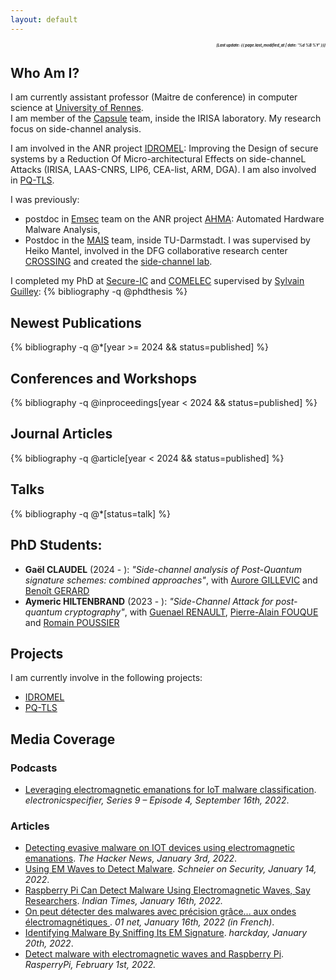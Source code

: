 ```yaml
---
layout: default
---
```

<!-- <p style='text-align: right;'> [ {{ page.last_modified_at | date: '%d  %B  %Y' }}] </p> -->
<h5 style="font-size:0.6vw"><i><p align='right'>[Last update: {{ page.last_modified_at | date: '%d  %B  %Y' }}]</p></i></h5>

## Who Am I?
I am currently assistant professor (Maitre de conference) in computer science at [University of Rennes](https://www.univ-rennes.fr/).  
I am member of the [Capsule](https://team.inria.fr/capsule/team-members/)
team, inside the IRISA laboratory. My research focus on side-channel analysis. 

I am involved in the ANR project [IDROMEL](https://projects.laas.fr/IDROMEL/): Improving the
Design of secure systems by a Reduction Of Micro-architectural Effects
on side-channeL Attacks (IRISA, LAAS-CNRS, LIP6, CEA-list, ARM, DGA). I am also involved in 
[PQ-TLS](https://pepr-pq-tls.cnrs.fr/).

I was previously:
- postdoc in [Emsec](https://www.irisa.fr/emsec/?p=people)
    team on the ANR project [AHMA](https://anr.fr/Project-ANR-18-CE39-000): 
    Automated Hardware Malware Analysis,
- Postdoc in the [MAIS](https://www.mais.informatik.tu-darmstadt.de/)
    team, inside TU-Darmstadt. I was supervised by Heiko Mantel,
    involved in the DFG collaborative research center
    [CROSSING](https://www.crossing.tu-darmstadt.de/crc_1119/index.en.jsp)
    and created the [side-channel
    lab](https://www.mais.informatik.tu-darmstadt.de/side-channel-ss20.html).

I completed my PhD at [Secure-IC](https://www.secure-ic.com/) and
[COMELEC](https://www.comelec.telecom-paristech.fr/) supervised by
[Sylvain Guilley](https://perso.telecom-paristech.fr/guilley/):
{% bibliography -q @phdthesis %}

<!--  -->
<!-- ## Book Chapters -->

<!-- {% bibliography -q @inbook %} -->
<!-- ## Coming soon -->
<!-- {% bibliography -q @*[status=not-published] %} -->

## Newest Publications
{% bibliography -q @*[year >= 2024 && status=published] %}

## Conferences and Workshops
{% bibliography -q @inproceedings[year < 2024  && status=published] %}

## Journal Articles
{% bibliography -q @article[year < 2024  && status=published] %}

## Talks
{% bibliography -q @*[status=talk] %}
<!-- - Malwares revealed through EM at [EDUC (European Digital UniverCity) - Session III: AI & Security](https://www.educalliance.eu/). *November, 24, 2021.* -->
<!-- - Binary Data Analysis for Source Code Leakage Assessment at [CIDRE seminar](https://team.inria.fr/cidre/). *January 25, 2021.* -->

## PhD Students:
- **Gaël CLAUDEL** (2024 - ): *"Side-channel analysis of Post-Quantum signature schemes: combined approaches"*, with [Aurore GILLEVIC](https://members.loria.fr/AGuillevic/) and [Benoît GERARD](https://people.irisa.fr/Benoit.Gerard/presentation_fr.html)
- **Aymeric HILTENBRAND** (2023 - ): *"Side-Channel Attack for post-quantum cryptography"*, with [Guenael RENAULT](https://fr.linkedin.com/in/gu%C3%A9na%C3%ABl-renault-bb398b84), [Pierre-Alain FOUQUE](https://www.di.ens.fr/~fouque/) and [Romain POUSSIER](https://fr.linkedin.com/in/romain-poussier-88226b81)    


## Projects
I am currently involve in the following projects: 
- [IDROMEL](https://projects.laas.fr/IDROMEL/)
- [PQ-TLS](https://pepr-pq-tls.cnrs.fr/)

## Media Coverage
### Podcasts
- [Leveraging electromagnetic emanations for IoT malware classification](https://www.electronicspecifier.com/news/podcasts/series-9-episode-4-leveraging-electromagnetic-emanations-for-iot-malware-classification). *electronicspecifier, Series 9 – Episode 4, September 16th, 2022*.

### Articles
- [Detecting evasive malware on IOT devices using electromagnetic emanations](https://thehackernews.com/2022/01/detecting-evasive-malware-on-iot.html). *The Hacker News, January 3rd, 2022*.
- [Using EM Waves to Detect Malware](https://www.schneier.com/blog/archives/2022/01/using-em-waves-to-detect-malware.html). *Schneier on Security, January 14, 2022*.
- [Raspberry Pi Can Detect Malware Using Electromagnetic Waves, Say Researchers](https://www.indiatimes.com/technology/news/raspberry-pi-can-detect-malware-559086.html). *Indian Times, January 16th, 2022.*
- [On peut détecter des malwares avec précision grâce... aux ondes électromagnétiques ](https://www.01net.com/actualites/on-peut-detecter-des-malwares-avec-precision-grace-aux-ondes-electromagnetiques-2053625.html). *01 net, January 16th, 2022 (in French)*.
- [Identifying Malware By Sniffing Its EM Signature](https://hackaday.com/2022/01/19/identifying-malware-by-sniffing-its-em-signature/). *harckday, January 20th, 2022*.
- [Detect malware with electromagnetic waves and Raspberry Pi](https://www.raspberrypi.com/news/detect-malware-with-electromagnetic-waves-and-raspberry-pi/). *RasperryPi, February 1st, 2022.*

<!-- Text can be **bold**, _italic_, or ~~strikethrough~~. -->

<!-- [Link to another page](./another-page.html). -->

<!-- There should be whitespace between paragraphs. -->

<!-- There should be whitespace between paragraphs. We recommend including a README, or a file with information about your project. -->

<!-- # Header 1 -->

<!-- This is a normal paragraph following a header. GitHub is a code hosting platform for version control and collaboration. It lets you and others work together on projects from anywhere. -->

<!-- ## Header 2 -->

<!-- > This is a blockquote following a header. -->
<!-- > -->
<!-- > When something is important enough, you do it even if the odds are not in your favor. -->

<!-- ### Header 3 -->

<!-- ```js -->
<!-- // Javascript code with syntax highlighting. -->
<!-- var fun = function lang(l) { -->
<!--   dateformat.i18n = require('./lang/' + l) -->
<!--   return true; -->
<!-- } -->
<!-- ``` -->

<!-- ```ruby -->
<!-- # Ruby code with syntax highlighting -->
<!-- GitHubPages::Dependencies.gems.each do |gem, version| -->
<!--   s.add_dependency(gem, "= #{version}") -->
<!-- end -->
<!-- ``` -->

<!-- #### Header 4 -->

<!-- *   This is an unordered list following a header. -->
<!-- *   This is an unordered list following a header. -->
<!-- *   This is an unordered list following a header. -->

<!-- ##### Header 5 -->

<!-- 1.  This is an ordered list following a header. -->
<!-- 2.  This is an ordered list following a header. -->
<!-- 3.  This is an ordered list following a header. -->

<!-- ###### Header 6 -->

<!-- | head1        | head two          | three | -->
<!-- |:-------------|:------------------|:------| -->
<!-- | ok           | good swedish fish | nice  | -->
<!-- | out of stock | good and plenty   | nice  | -->
<!-- | ok           | good `oreos`      | hmm   | -->
<!-- | ok           | good `zoute` drop | yumm  | -->

<!-- ### There's a horizontal rule below this. -->

<!-- * * * -->

<!-- ### Here is an unordered list: -->

<!-- *   Item foo -->
<!-- *   Item bar -->
<!-- *   Item baz -->
<!-- *   Item zip -->

<!-- ### And an ordered list: -->

<!-- 1.  Item one -->
<!-- 1.  Item two -->
<!-- 1.  Item three -->
<!-- 1.  Item four -->

<!-- ### And a nested list: -->

<!-- - level 1 item -->
<!--   - level 2 item -->
<!--   - level 2 item -->
<!--     - level 3 item -->
<!--     - level 3 item -->
<!-- - level 1 item -->
<!--   - level 2 item -->
<!--   - level 2 item -->
<!--   - level 2 item -->
<!-- - level 1 item -->
<!--   - level 2 item -->
<!--   - level 2 item -->
<!-- - level 1 item -->

<!-- ### Small image -->

<!-- ![Octocat](https://github.githubassets.com/images/icons/emoji/octocat.png) -->

<!-- ### Large image -->

<!-- ![Branching](https://guides.github.com/activities/hello-world/branching.png) -->


<!-- ### Definition lists can be used with HTML syntax. -->

<!-- <dl> -->
<!-- <dt>Name</dt> -->
<!-- <dd>Godzilla</dd> -->
<!-- <dt>Born</dt> -->
<!-- <dd>1952</dd> -->
<!-- <dt>Birthplace</dt> -->
<!-- <dd>Japan</dd> -->
<!-- <dt>Color</dt> -->
<!-- <dd>Green</dd> -->
<!-- </dl> -->

<!-- ``` -->
<!-- Long, single-line code blocks should not wrap. They should horizontally scroll if they are too long. This line should be long enough to demonstrate this. -->
<!-- ``` -->

<!-- ``` -->
<!-- The final element. -->
<!-- ``` -->
